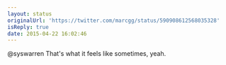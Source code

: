 ```yaml
---
layout: status
originalUrl: 'https://twitter.com/marcgg/status/590908612568035328'
isReply: true
date: 2015-04-22 16:02:46
---
```


@syswarren That's what it feels like sometimes, yeah.
